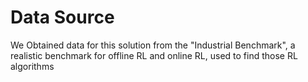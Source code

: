 # Data Source
We Obtained data for this solution from the "Industrial Benchmark",  a realistic benchmark for offline RL and online RL, used to find those RL algorithms
